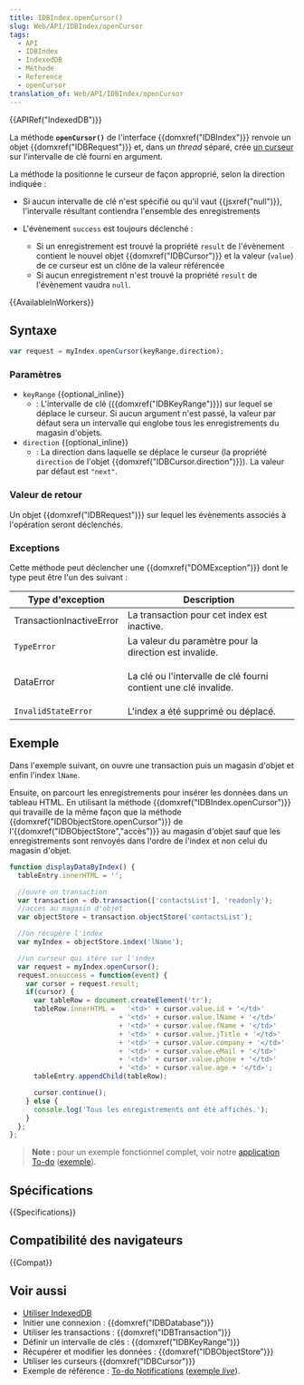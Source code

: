 ```yaml
---
title: IDBIndex.openCursor()
slug: Web/API/IDBIndex/openCursor
tags:
  - API
  - IDBIndex
  - IndexedDB
  - Méthode
  - Reference
  - openCursor
translation_of: Web/API/IDBIndex/openCursor
---
```


{{APIRef("IndexedDB")}}

La méthode **`openCursor()`** de l'interface {{domxref("IDBIndex")}} renvoie un objet {{domxref("IDBRequest")}} et, dans un _thread_ séparé, crée [un curseur](/fr/docs/Web/API/IDBCursor) sur l'intervalle de clé fourni en argument.

La méthode la positionne le curseur de façon approprié, selon la direction indiquée :

- Si aucun intervalle de clé n'est spécifié ou qu'il vaut {{jsxref("null")}}, l'intervalle résultant contiendra l'ensemble des enregistrements
- L'évènement `success` est toujours déclenché :

  - Si un enregistrement est trouvé la propriété `result` de l'évènement contient le nouvel objet {{domxref("IDBCursor")}} et la valeur (`value`) de ce curseur est un clône de la valeur référencée
  - Si aucun enregistrement n'est trouvé la propriété `result` de l'évènement vaudra `null`.

{{AvailableInWorkers}}

## Syntaxe

```js
var request = myIndex.openCursor(keyRange,direction);
```

### Paramètres

- `keyRange` {{optional_inline}}
  - : L'intervalle de clé ({{domxref("IDBKeyRange")}}) sur lequel se déplace le curseur. Si aucun argument n'est passé, la valeur par défaut sera un intervalle qui englobe tous les enregistrements du magasin d'objets.
- `direction` {{optional_inline}}
  - : La direction dans laquelle se déplace le curseur (la propriété `direction` de l'objet {{domxref("IDBCursor.direction")}}). La valeur par défaut est `"next"`.

### Valeur de retour

Un objet {{domxref("IDBRequest")}} sur lequel les évènements associés à l'opération seront déclenchés.

### Exceptions

Cette méthode peut déclencher une {{domxref("DOMException")}} dont le type peut être l'un des suivant :

<table class="standard-table">
  <thead>
    <tr>
      <th scope="col">Type d'exception</th>
      <th scope="col">Description</th>
    </tr>
  </thead>
  <tbody>
    <tr>
      <td>TransactionInactiveError</td>
      <td>La transaction pour cet index est inactive.</td>
    </tr>
    <tr>
      <td><code>TypeError</code></td>
      <td>La valeur du paramètre pour la direction est invalide.</td>
    </tr>
    <tr>
      <td>DataError</td>
      <td>
        <p>La clé ou l'intervalle de clé fourni contient une clé invalide.</p>
      </td>
    </tr>
    <tr>
      <td><code>InvalidStateError</code></td>
      <td>L'index a été supprimé ou déplacé.</td>
    </tr>
  </tbody>
</table>

## Exemple

Dans l'exemple suivant, on ouvre une transaction puis un magasin d'objet et enfin l'index `lName`.

Ensuite, on parcourt les enregistrements pour insérer les données dans un tableau HTML. En utilisant la méthode {{domxref("IDBIndex.openCursor")}} qui travaille de la même façon que la méthode {{domxref("IDBObjectStore.openCursor")}} de l'{{domxref("IDBObjectStore","accès")}} au magasin d'objet sauf que les enregistrements sont renvoyés dans l'ordre de l'index et non celui du magasin d'objet.

```js
function displayDataByIndex() {
  tableEntry.innerHTML = '';

  //ouvre un transaction
  var transaction = db.transaction(['contactsList'], 'readonly');
  //accés au magasin d'objet
  var objectStore = transaction.objectStore('contactsList');

  //on récupère l'index
  var myIndex = objectStore.index('lName');

  //un curseur qui itère sur l'index
  var request = myIndex.openCursor();
  request.onsuccess = function(event) {
    var cursor = request.result;
    if(cursor) {
      var tableRow = document.createElement('tr');
      tableRow.innerHTML =   '<td>' + cursor.value.id + '</td>'
                           + '<td>' + cursor.value.lName + '</td>'
                           + '<td>' + cursor.value.fName + '</td>'
                           + '<td>' + cursor.value.jTitle + '</td>'
                           + '<td>' + cursor.value.company + '</td>'
                           + '<td>' + cursor.value.eMail + '</td>'
                           + '<td>' + cursor.value.phone + '</td>'
                           + '<td>' + cursor.value.age + '</td>';
      tableEntry.appendChild(tableRow);

      cursor.continue();
    } else {
      console.log('Tous les enregistrements ont été affichés.');
    }
  };
};
```

> **Note :** pour un exemple fonctionnel complet, voir notre [application To-do](https://github.com/mdn/dom-examples/tree/main/to-do-notifications) ([exemple](https://mdn.github.io/dom-examples/to-do-notifications/)).

## Spécifications

{{Specifications}}

## Compatibilité des navigateurs

{{Compat}}

## Voir aussi

- [Utiliser IndexedDB](/fr/docs/Web/API/API_IndexedDB/Using_IndexedDB)
- Initier une connexion : {{domxref("IDBDatabase")}}
- Utiliser les transactions : {{domxref("IDBTransaction")}}
- Définir un intervalle de clés : {{domxref("IDBKeyRange")}}
- Récupérer et modifier les données : {{domxref("IDBObjectStore")}}
- Utiliser les curseurs {{domxref("IDBCursor")}}
- Exemple de référence : [To-do Notifications](https://github.com/mdn/dom-examples/tree/main/to-do-notifications) ([exemple _live_](https://mdn.github.io/dom-examples/to-do-notifications/)).
